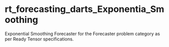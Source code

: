# rt_forecasting_darts_Exponentia_Smoothing
Exponential Smoothing Forecaster for the Forecaster problem category as per Ready Tensor specifications.
